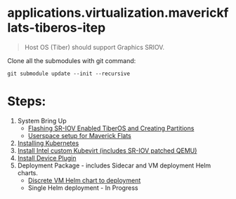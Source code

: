 # applications.virtualization.maverickflats-tiberos-itep
> Host OS (Tiber) should support Graphics SRIOV.

Clone all the submodules with git command: 
```
git submodule update --init --recursive
```

# Steps:
  1. System Bring Up
     - [Flashing SR-IOV Enabled TiberOS and Creating Partitions](tiber/tiber_flash_partition.md)
     - [Userspace setup for Maverick Flats](tiber/tiber_mf_setup.md)
  2. [Installing Kubernetes](tiber/kubevirt_gfx_guide.md)
  3. [Install Intel custom Kubevirt (includes SR-IOV patched QEMU)](tiber/kubevirt_gfx_guide.md#23-install-intel-built-kubevirt)
  4. [Install Device Plugin](https://github.com/intel-innersource/applications.virtualization.maverickflats-deviceplugin-itep?tab=readme-ov-file#deployment)
  5. Deployment Package - includes Sidecar and VM deployment Helm charts.
     - [Discrete VM Helm chart to deployment](deployment/discrete/discrete.md)
     - Single Helm deployment - In Progress
